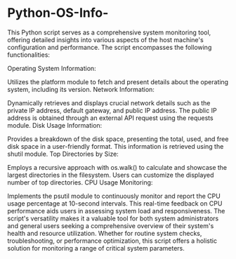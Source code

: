 # Python-OS-Info-

This Python script serves as a comprehensive system monitoring tool, offering detailed insights into various aspects of the host machine's configuration and performance. The script encompasses the following functionalities:

Operating System Information:

Utilizes the platform module to fetch and present details about the operating system, including its version.
Network Information:

Dynamically retrieves and displays crucial network details such as the private IP address, default gateway, and public IP address. The public IP address is obtained through an external API request using the requests module.
Disk Usage Information:

Provides a breakdown of the disk space, presenting the total, used, and free disk space in a user-friendly format. This information is retrieved using the shutil module.
Top Directories by Size:

Employs a recursive approach with os.walk() to calculate and showcase the largest directories in the filesystem. Users can customize the displayed number of top directories.
CPU Usage Monitoring:

Implements the psutil module to continuously monitor and report the CPU usage percentage at 10-second intervals. This real-time feedback on CPU performance aids users in assessing system load and responsiveness.
The script's versatility makes it a valuable tool for both system administrators and general users seeking a comprehensive overview of their system's health and resource utilization. Whether for routine system checks, troubleshooting, or performance optimization, this script offers a holistic solution for monitoring a range of critical system parameters.

